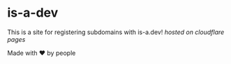 # is-a-dev
This is a site for registering subdomains with is-a.dev!
*hosted on cloudflare pages*

Made with ❤️ by people
